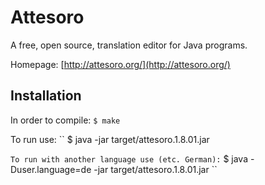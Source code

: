 # Attesoro

A free, open source, translation editor for Java programs.

Homepage: [http://attesoro.org/](http://attesoro.org/)

## Installation

In order to compile:
``
$ make 
``

To run use:
``
$ java -jar target/attesoro.1.8.01.jar

``
To run with another language use (etc. German):
``
$ java -Duser.language=de -jar target/attesoro.1.8.01.jar
``
